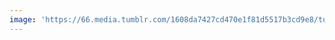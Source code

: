 ```yaml
---
image: 'https://66.media.tumblr.com/1608da7427cd470e1f81d5517b3cd9e8/tumblr_nsars6Oebs1tbdx3so1_1280.jpg'
---
```

